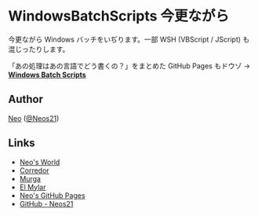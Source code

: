 # WindowsBatchScripts 今更ながら

今更ながら Windows バッチをいぢります。一部 WSH (VBScript / JScript) も混じったりします。

「あの処理はあの言語でどう書くの？」をまとめた GitHub Pages もドウゾ → __[Windows Batch Scripts](http://neos21.github.io/WindowsBatchScripts/)__


## Author

[Neo](http://neo.s21.xrea.com/) ([@Neos21](https://twitter.com/Neos21))


## Links

- [Neo's World](http://neo.s21.xrea.com/)
- [Corredor](http://neos21.hatenablog.com/)
- [Murga](http://neos21.hatenablog.jp/)
- [El Mylar](http://neos21.hateblo.jp/)
- [Neo's GitHub Pages](https://neos21.github.io/)
- [GitHub - Neos21](https://github.com/Neos21/)
